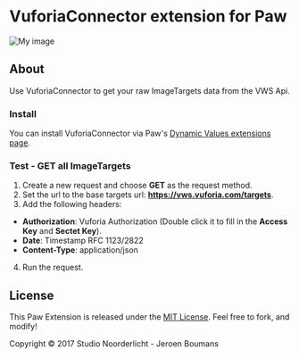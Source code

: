 # VuforiaConnector extension for Paw

![My image](https://raw.githubusercontent.com/jeroenboumans/Paw-VuforiaConnector/master/Screenshot.png)

## About

Use VuforiaConnector to get your raw ImageTargets data from the VWS Api.


### Install 

You can install VuforiaConnector via Paw's [Dynamic Values extensions page](https://paw.cloud/extensions?extension_type=dynamic_value#).


### Test - GET all ImageTargets

1. Create a new request and choose **GET** as the request method.
2. Set the url to the base targets url: **https://vws.vuforia.com/targets**.
3. Add the following headers:
  * **Authorization**: Vuforia Authorization (Double click it to fill in the **Access Key** and **Sectet Key**).
  * **Date**: Timestamp RFC 1123/2822
  * **Content-Type**: application/json
4. Run the request.


## License

This Paw Extension is released under the [MIT License](LICENSE). Feel free to fork, and modify!

Copyright © 2017 Studio Noorderlicht - Jeroen Boumans
